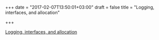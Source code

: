 +++
date = "2017-02-07T13:50:01+03:00"
draft = false
title = "Logging, interfaces, and allocation"

+++

<p><a href="http://commaok.xyz/post/interface-allocs">Logging, interfaces, and allocation</a></p>
